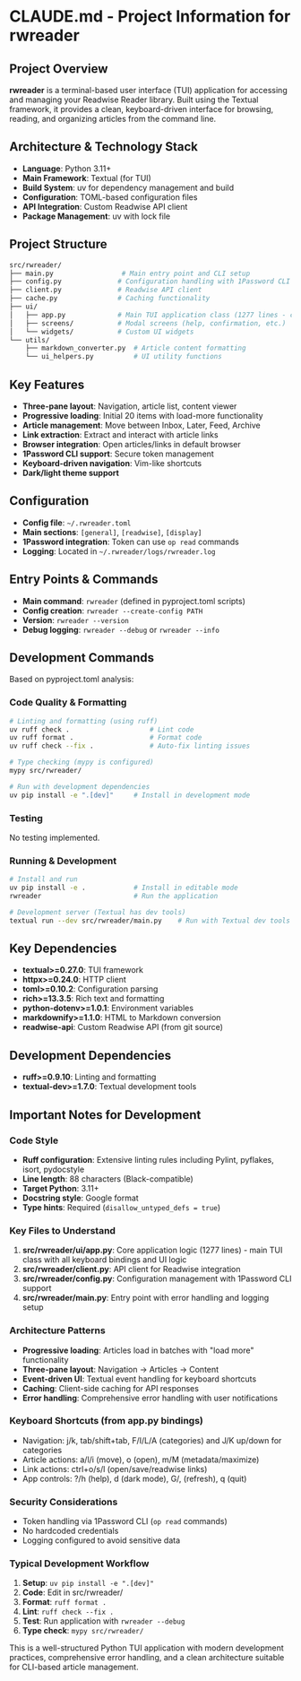 # CLAUDE.md - Project Information for rwreader

## Project Overview
**rwreader** is a terminal-based user interface (TUI) application for accessing and managing your Readwise Reader library. Built using the Textual framework, it provides a clean, keyboard-driven interface for browsing, reading, and organizing articles from the command line.

## Architecture & Technology Stack

- **Language**: Python 3.11+
- **Main Framework**: Textual (for TUI)
- **Build System**: uv for dependency management and build
- **Configuration**: TOML-based configuration files
- **API Integration**: Custom Readwise API client
- **Package Management**: uv with lock file

## Project Structure

```bash
src/rwreader/
├── main.py                 # Main entry point and CLI setup
├── config.py              # Configuration handling with 1Password CLI support
├── client.py              # Readwise API client
├── cache.py               # Caching functionality
├── ui/
│   ├── app.py             # Main TUI application class (1277 lines - core functionality)
│   ├── screens/           # Modal screens (help, confirmation, etc.)
│   └── widgets/           # Custom UI widgets
└── utils/
    ├── markdown_converter.py  # Article content formatting
    └── ui_helpers.py          # UI utility functions
```

## Key Features

- **Three-pane layout**: Navigation, article list, content viewer
- **Progressive loading**: Initial 20 items with load-more functionality
- **Article management**: Move between Inbox, Later, Feed, Archive
- **Link extraction**: Extract and interact with article links
- **Browser integration**: Open articles/links in default browser
- **1Password CLI support**: Secure token management
- **Keyboard-driven navigation**: Vim-like shortcuts
- **Dark/light theme support**

## Configuration

- **Config file**: `~/.rwreader.toml`
- **Main sections**: `[general]`, `[readwise]`, `[display]`
- **1Password integration**: Token can use `op read` commands
- **Logging**: Located in `~/.rwreader/logs/rwreader.log`

## Entry Points & Commands

- **Main command**: `rwreader` (defined in pyproject.toml scripts)
- **Config creation**: `rwreader --create-config PATH`
- **Version**: `rwreader --version`
- **Debug logging**: `rwreader --debug` or `rwreader --info`

## Development Commands

Based on pyproject.toml analysis:

### Code Quality & Formatting

```bash
# Linting and formatting (using ruff)
uv ruff check .                    # Lint code
uv ruff format .                   # Format code
uv ruff check --fix .              # Auto-fix linting issues

# Type checking (mypy is configured)
mypy src/rwreader/

# Run with development dependencies
uv pip install -e ".[dev]"     # Install in development mode
```

### Testing

No testing implemented.

### Running & Development

```bash
# Install and run
uv pip install -e .            # Install in editable mode
rwreader                       # Run the application

# Development server (Textual has dev tools)
textual run --dev src/rwreader/main.py    # Run with Textual dev tools
```

## Key Dependencies

- **textual>=0.27.0**: TUI framework
- **httpx>=0.24.0**: HTTP client
- **toml>=0.10.2**: Configuration parsing
- **rich>=13.3.5**: Rich text and formatting
- **python-dotenv>=1.0.1**: Environment variables
- **markdownify>=1.1.0**: HTML to Markdown conversion
- **readwise-api**: Custom Readwise API (from git source)

## Development Dependencies

- **ruff>=0.9.10**: Linting and formatting
- **textual-dev>=1.7.0**: Textual development tools

## Important Notes for Development

### Code Style

- **Ruff configuration**: Extensive linting rules including Pylint, pyflakes, isort, pydocstyle
- **Line length**: 88 characters (Black-compatible)
- **Target Python**: 3.11+
- **Docstring style**: Google format
- **Type hints**: Required (`disallow_untyped_defs = true`)

### Key Files to Understand

1. **src/rwreader/ui/app.py**: Core application logic (1277 lines) - main TUI class with all keyboard bindings and UI logic
2. **src/rwreader/client.py**: API client for Readwise integration
3. **src/rwreader/config.py**: Configuration management with 1Password CLI support
4. **src/rwreader/main.py**: Entry point with error handling and logging setup

### Architecture Patterns

- **Progressive loading**: Articles load in batches with "load more" functionality
- **Three-pane layout**: Navigation → Articles → Content
- **Event-driven UI**: Textual event handling for keyboard shortcuts
- **Caching**: Client-side caching for API responses
- **Error handling**: Comprehensive error handling with user notifications

### Keyboard Shortcuts (from app.py bindings)

- Navigation: j/k, tab/shift+tab, F/I/L/A (categories) and J/K up/down for categories
- Article actions: a/l/i (move), o (open), m/M (metadata/maximize)
- Link actions: ctrl+o/s/l (open/save/readwise links)
- App controls: ?/h (help), d (dark mode), G/, (refresh), q (quit)

### Security Considerations

- Token handling via 1Password CLI (`op read` commands)
- No hardcoded credentials
- Logging configured to avoid sensitive data

### Typical Development Workflow

1. **Setup**: `uv pip install -e ".[dev]"`
2. **Code**: Edit in src/rwreader/
3. **Format**: `ruff format .`
4. **Lint**: `ruff check --fix .`
5. **Test**: Run application with `rwreader --debug`
6. **Type check**: `mypy src/rwreader/`

This is a well-structured Python TUI application with modern development practices, comprehensive error handling, and a clean architecture suitable for CLI-based article management.
